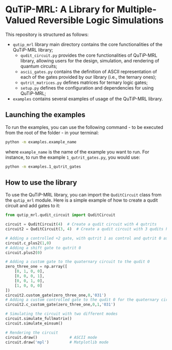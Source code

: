 # QuTiP-MRL: A Library for Multiple-Valued Reversible Logic Simulations

This repository is structured as follows:

- `qutip_mrl` library main directory contains the core functionalities of the QuTiP-MRL library;
    - `qudit_circuit.py` provides the core functionalities of QuTiP-MRL library, allowing users for the design, simulation, and rendering of quantum circuits; 
    - `ascii_gates.py` contains the definition of ASCII representation of each of the gates provided by our library (i.e., the ternary ones);
    - `qutrit_matrices.py` defines matrices for ternary logic gates;
    - `setup.py` defines the configuration and dependencies for using QuTiP-MRL;
- `examples` contains several examples of usage of the QuTiP-MRL library.

## Launching the examples

To run the examples, you can use the following command - to be executed from the root of the folder - in your terminal:

```bash
python -m examples.example_name
``` 

where `example_name` is the name of the example you want to run. For instance, to run the example `1_qutrit_gates.py`, you would use:

```bash
python -m examples.1_qutrit_gates
```

## How to use the library

To use the QuTiP-MRL library, you can import the `QuditCircuit` class from the `qutip_mrl` module. Here is a simple example of how to create a qudit circuit and add gates to it:

```python
from qutip_mrl.qudit_circuit import QuditCircuit

circuit = QuditCircuit(4)  # Create a qudit circuit with 4 qutrits
circuit2 = QuditCircuit(3, 4)  # Create a qudit circuit with 3 qudits having four levels each

# Adding a controlled +2 gate, with qutrit 1 as control and qutrit 0 as target
circuit.c_plus2(1,0)
# Adding a shift gate to qutrit 0
circuit.plus2(0)

# Adding a custom gate to the quaternary circuit to the qudit 0
zero_three_one = np.array([
    [0, 1, 0, 0],
    [0, 0, 0, 1],
    [0, 0, 1, 0],
    [1, 0, 0, 0]
])
circuit2.custom_gate(zero_three_one,0,'031')
# Adding a custom controlled gate to the qudit 0 for the quaternary circuit. The gate is controlled by qudit 1
circuit2.c_custom_gate(zero_three_one,0,1,'031')

# Simulating the circuit with two different modes
circuit.simulate_fullmatrix()
circuit.simulate_einsum()

# Rendering the circuit
circuit.draw()              # ASCII mode
circuit.draw('mpl')         # Matplotlib mode
```
